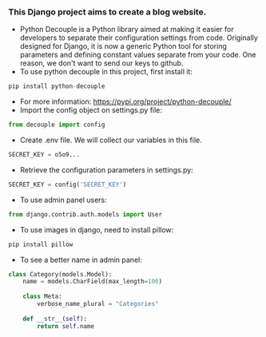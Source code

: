 ### This Django project aims to create a blog website.
- Python Decouple is a Python library aimed at making it easier for developers to separate their configuration settings from code. Originally designed for Django, it is now a generic Python tool for storing parameters and defining constant values separate from your code. One reason, we don't want to send our keys to github.
- To use python decouple in this project, first install it:
```py
pip install python-decouple
```
- For more information: https://pypi.org/project/python-decouple/
- Import the config object on settings.py file:
```py
from decouple import config
```
- Create .env file. We will collect our variables in this file.
```py
SECRET_KEY = o5o9...
```
- Retrieve the configuration parameters in settings.py:
```py
SECRET_KEY = config('SECRET_KEY')
```
- To use admin panel users:
```py
from django.contrib.auth.models import User
```
- To use images in django, need to install pillow:
```py
pip install pillow
```
- To see a better name in admin panel:
```py
class Category(models.Model):
    name = models.CharField(max_length=100)
    
    class Meta:
        verbose_name_plural = "Categories"
            
    def __str__(self):
        return self.name
```